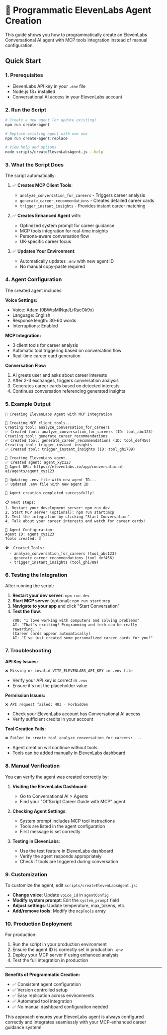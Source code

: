 # 🤖 Programmatic ElevenLabs Agent Creation

This guide shows you how to programmatically create an ElevenLabs Conversational AI agent with MCP tools integration instead of manual configuration.

## Quick Start

### 1. Prerequisites

- ElevenLabs API key in your `.env` file
- Node.js 18+ installed
- Conversational AI access in your ElevenLabs account

### 2. Run the Script

```bash
# Create a new agent (or update existing)
npm run create-agent

# Replace existing agent with new one
npm run create-agent:replace

# View help and options
node scripts/createElevenLabsAgent.js --help
```

### 3. What the Script Does

The script automatically:

1. ✅ **Creates MCP Client Tools**:
   - `analyze_conversation_for_careers` - Triggers career analysis
   - `generate_career_recommendations` - Creates detailed career cards
   - `trigger_instant_insights` - Provides instant career matching

2. ✅ **Creates Enhanced Agent** with:
   - Optimized system prompt for career guidance
   - MCP tools integration for real-time insights
   - Persona-aware conversation flow
   - UK-specific career focus

3. ✅ **Updates Your Environment**:
   - Automatically updates `.env` with new agent ID
   - No manual copy-paste required

### 4. Agent Configuration

The created agent includes:

**Voice Settings:**
- Voice: Adam (9BWtsMINqrJLrRacOk9x)
- Language: English
- Response length: 30-60 words
- Interruptions: Enabled

**MCP Integration:**
- 3 client tools for career analysis
- Automatic tool triggering based on conversation flow
- Real-time career card generation

**Conversation Flow:**
1. AI greets user and asks about career interests
2. After 2-3 exchanges, triggers conversation analysis
3. Generates career cards based on detected interests
4. Continues conversation referencing generated insights

### 5. Example Output

```
🚀 Creating ElevenLabs Agent with MCP Integration

🔧 Creating MCP client tools...
Creating tool: analyze_conversation_for_careers
✅ Created tool: analyze_conversation_for_careers (ID: tool_abc123)
Creating tool: generate_career_recommendations
✅ Created tool: generate_career_recommendations (ID: tool_def456)
Creating tool: trigger_instant_insights
✅ Created tool: trigger_instant_insights (ID: tool_ghi789)

🤖 Creating ElevenLabs agent...
✅ Created agent: agent_xyz123
🔗 Agent URL: https://elevenlabs.io/app/conversational-ai/agents/agent_xyz123

📝 Updating .env file with new agent ID...
✅ Updated .env file with new agent ID

🎉 Agent creation completed successfully!

📋 Next steps:
1. Restart your development server: npm run dev
2. Start MCP server (optional): npm run start:mcp
3. Test the integration by clicking "Start Conversation"
4. Talk about your career interests and watch for career cards!

🔧 Agent Configuration:
Agent ID: agent_xyz123
Tools created: 3

🛠️  Created Tools:
  - analyze_conversation_for_careers (tool_abc123)
  - generate_career_recommendations (tool_def456)
  - trigger_instant_insights (tool_ghi789)
```

### 6. Testing the Integration

After running the script:

1. **Restart your dev server**: `npm run dev`
2. **Start MCP server** (optional): `npm run start:mcp`
3. **Navigate to your app** and click "Start Conversation"
4. **Test the flow**:
   ```
   YOU: "I love working with computers and solving problems"
   AI: "That's exciting! Programming and tech can be really rewarding..."
   [Career cards appear automatically]
   AI: "I've just created some personalized career cards for you!"
   ```

### 7. Troubleshooting

**API Key Issues:**
```bash
❌ Missing or invalid VITE_ELEVENLABS_API_KEY in .env file
```
- Verify your API key is correct in `.env`
- Ensure it's not the placeholder value

**Permission Issues:**
```bash
❌ API request failed: 403 - Forbidden
```
- Check your ElevenLabs account has Conversational AI access
- Verify sufficient credits in your account

**Tool Creation Fails:**
```bash
❌ Failed to create tool analyze_conversation_for_careers: ...
```
- Agent creation will continue without tools
- Tools can be added manually in ElevenLabs dashboard

### 8. Manual Verification

You can verify the agent was created correctly by:

1. **Visiting the ElevenLabs Dashboard**:
   - Go to Conversational AI > Agents
   - Find your "OffScript Career Guide with MCP" agent

2. **Checking Agent Settings**:
   - System prompt includes MCP tool instructions
   - Tools are listed in the agent configuration
   - First message is set correctly

3. **Testing in ElevenLabs**:
   - Use the test feature in ElevenLabs dashboard
   - Verify the agent responds appropriately
   - Check if tools are triggered during conversation

### 9. Customization

To customize the agent, edit `scripts/createElevenLabsAgent.js`:

- **Change voice**: Update `voice_id` in `agentConfig`
- **Modify system prompt**: Edit the `system_prompt` field
- **Adjust settings**: Update temperature, max_tokens, etc.
- **Add/remove tools**: Modify the `mcpTools` array

### 10. Production Deployment

For production:

1. Run the script in your production environment
2. Ensure the agent ID is correctly set in production `.env`
3. Deploy your MCP server if using enhanced analysis
4. Test the full integration in production

---

**Benefits of Programmatic Creation:**
- ✅ Consistent agent configuration
- ✅ Version controlled setup
- ✅ Easy replication across environments
- ✅ Automated tool integration
- ✅ No manual dashboard configuration needed

This approach ensures your ElevenLabs agent is always configured correctly and integrates seamlessly with your MCP-enhanced career guidance system! 